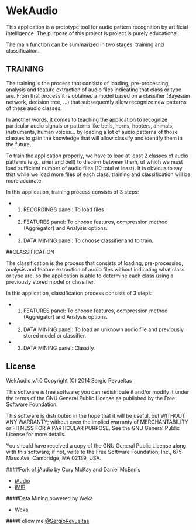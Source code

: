 # WekAudio

This application is a prototype tool for audio pattern recognition by artificial intelligence. The purpose of this project is project is purely educational.

The main function can be summarized in two stages: training and classification.

## TRAINING

The training is the process that consists of loading, pre-processing, analysis and feature extraction of audio files indicating that class or type are. From that process it is obtained a model based on a classifier (Bayesian network, decision tree, ...) that subsequently allow recognize new patterns of these audio classes.

In another words, it comes to teaching the application to recognize particular audio signals or patterns like bells, horns, hooters, animals, instruments, human voices… by loading a lot of audio patterns of those classes to gain the knowledge that will allow classify and identify them in the future.

To train the application properly, we have to load at least 2 classes of audio patterns (e.g., siren and bell) to discern between them, of which we must load sufficient number of audio files (10 total at least). It is obvious to say that while we load more files of each class, training and classification will be more accurate.  

In this application, training process consists of 3 steps:
* 1. RECORDINGS panel: To load files
* 2. FEATURES panel: To choose features, compression method (Aggregator) and Analysis options.
* 3. DATA MINING panel: To choose classifier and to train.


##CLASSIFICATION

The classification is the process that consists of loading, pre-processing, analysis and feature extraction of audio files without indicating what class or type are, so the application is able to determine each class using a previously stored model or classifier. 

In this application, classification process consists of 3 steps:
* 1. FEATURES panel: To choose features, compression method (Aggregator) and Analysis options.
* 2. DATA MINING panel: To load an unknown audio file and previously stored model or classifier.
* 3. DATA MINING panel: Classify.



## License
WekAudio v.1.0
Copyright (C) 2014 Sergio Revueltas

This software is free software; you can redistribute it
and/or modify it under the terms of the GNU General 
Public License as published by the Free Software Foundation.

This software is distributed in the hope that it will be
useful, but WITHOUT ANY WARRANTY; without even the implied
warranty of MERCHANTABILITY or FITNESS FOR A PARTICULAR
PURPOSE. See the GNU General Public License for more details.

You should have received a copy of the GNU General Public 
License along with this software; if not, write to the Free 
Software Foundation, Inc., 675 Mass Ave, Cambridge, MA 02139,
USA.

####Fork of jAudio by Cory McKay and Daniel McEnnis
* [jAudio](http://jmir.sourceforge.net/jAudio.html)
* [jMIR](https://github.com/DDMAL/jMIR)

####Data Mining powered by Weka
* [Weka](http://www.cs.waikato.ac.nz/ml/weka/)

####Follow me
[@SergioRevueltas](https://twitter.com/SergioRevueltas)